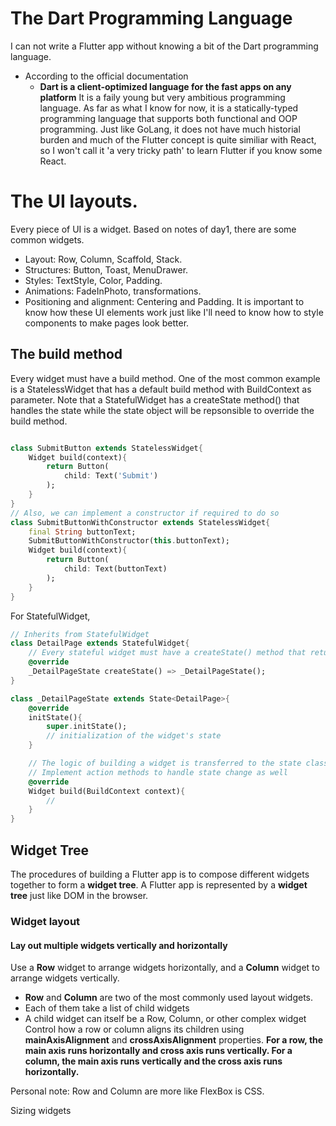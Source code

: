 # The Dart Programming Language
I can not write a Flutter app without knowing a bit of the Dart programming language.
* According to the official documentation
    * **Dart is a client-optimized language for the fast apps on any platform**
It is a faily young but very ambitious programming language. As far as what I know for now, it is a statically-typed programming language that supports both functional and OOP programming. Just like GoLang, it does not have much historial burden and much of the Flutter concept is quite similiar with React, so I won't call it 'a very tricky path' to learn Flutter if you know some React.

# The UI layouts.
Every piece of UI is a widget. Based on notes of day1, there are some common widgets.
- Layout: Row, Column, Scaffold, Stack.
- Structures: Button, Toast, MenuDrawer.
- Styles: TextStyle, Color, Padding.
- Animations: FadeInPhoto, transformations.
- Positioning and alignment: Centering and Padding.
It is important to know how these UI elements work just like I'll need to know how to style components to make pages look better.

## The build method
Every widget must have a build method. One of the most common example is a StatelessWidget that has a default build method with BuildContext as parameter. Note that a StatefulWidget has a createState method() that handles the state while the state object will be repsonsible to override the build method.
```Dart

class SubmitButton extends StatelessWidget{
    Widget build(context){
        return Button(
            child: Text('Submit')
        );
    }
}
// Also, we can implement a constructor if required to do so
class SubmitButtonWithConstructor extends StatelessWidget{
    final String buttonText;
    SubmitButtonWithConstructor(this.buttonText);
    Widget build(context){
        return Button(
            child: Text(buttonText)
        );
    }
}
```
For StatefulWidget,
```Dart
// Inherits from StatefulWidget
class DetailPage extends StatefulWidget{
    // Every stateful widget must have a createState() method that returns a state object
    @override
    _DetailPageState createState() => _DetailPageState();
}

class _DetailPageState extends State<DetailPage>{
    @override
    initState(){
        super.initState();
        // initialization of the widget's state
    }

    // The logic of building a widget is transferred to the state class
    // Implement action methods to handle state change as well
    @override
    Widget build(BuildContext context){
        //
    }
}
```

## Widget Tree
The procedures of building a Flutter app is to compose different widgets together to form a **widget tree**. A Flutter app is represented by a **widget tree** just like DOM in the browser.

### Widget layout
#### **Lay out multiple widgets vertically and horizontally**
Use a **Row** widget to arrange widgets horizontally, and a **Column** widget to arrange widgets vertically.
* **Row** and **Column** are two of the most commonly used layout widgets.
* Each of them take a list of child widgets
* A child widget can itself be a Row, Column, or other complex widget
Control how a row or column aligns its children using **mainAxisAlignment** and **crossAxisAlignment** properties. **For a row, the main axis runs horizontally and cross axis runs vertically. For a column, the main axis runs vertically and the cross axis runs horizontally.**

Personal note: Row and Column are more like FlexBox is CSS.

Sizing widgets